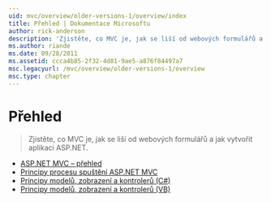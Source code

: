 ```yaml
---
uid: mvc/overview/older-versions-1/overview/index
title: Přehled | Dokumentace Microsoftu
author: rick-anderson
description: 'Zjistěte, co MVC je, jak se liší od webových formulářů a jak vytvořit aplikaci ASP.NET.'
ms.author: riande
ms.date: 09/28/2011
ms.assetid: ccca4b85-2f32-4d81-9ae5-a876f84497a7
msc.legacyurl: /mvc/overview/older-versions-1/overview
msc.type: chapter
---
```

<a name="overview"></a>Přehled
====================
> Zjistěte, co MVC je, jak se liší od webových formulářů a jak vytvořit aplikaci ASP.NET.


- [ASP.NET MVC – přehled](asp-net-mvc-overview.md)
- [Principy procesu spuštění ASP.NET MVC](understanding-the-asp-net-mvc-execution-process.md)
- [Principy modelů, zobrazení a kontrolerů (C#)](understanding-models-views-and-controllers-cs.md)
- [Principy modelů, zobrazení a kontrolerů (VB)](understanding-models-views-and-controllers-vb.md)
